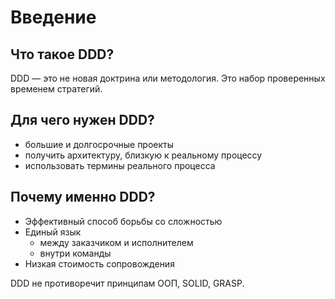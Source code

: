 Введение
===

## Что такое DDD?

DDD — это не новая доктрина или методология. 
Это набор проверенных временем стратегий. 

## Для чего нужен DDD?

* большие и долгосрочные проекты
* получить архитектуру, близкую к реальному процессу
* использовать термины реального процесса


## Почему именно DDD?

* Эффективный способ борьбы со сложностью
* Единый язык
	*  между заказчиком и исполнителем
	*  внутри команды
* Низкая стоимость сопровождения

DDD не противоречит принципам ООП, SOLID, GRASP.
